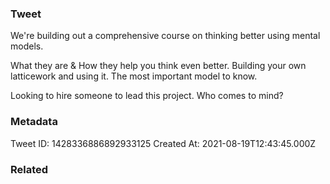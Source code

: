 ### Tweet
We're building out a comprehensive course on thinking better using mental models.

What they are &amp; How they help you think even better.
Building your own latticework and using it.
The most important model to know.

Looking to hire someone to lead this project. Who comes to mind?

### Metadata
Tweet ID: 1428336886892933125
Created At: 2021-08-19T12:43:45.000Z

### Related


